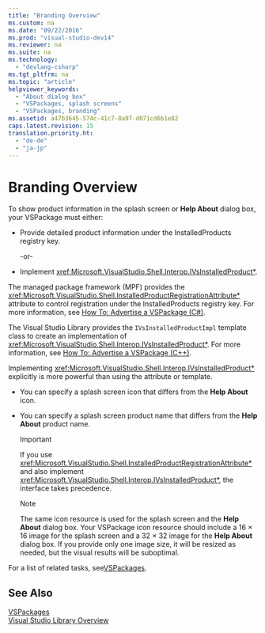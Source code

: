 ```yaml
---
title: "Branding Overview"
ms.custom: na
ms.date: "09/22/2016"
ms.prod: "visual-studio-dev14"
ms.reviewer: na
ms.suite: na
ms.technology: 
  - "devlang-csharp"
ms.tgt_pltfrm: na
ms.topic: "article"
helpviewer_keywords: 
  - "About dialog box"
  - "VSPackages, splash screens"
  - "VSPackages, branding"
ms.assetid: a47b3645-574c-41c7-8a97-d071cd6b1e82
caps.latest.revision: 15
translation.priority.ht: 
  - "de-de"
  - "ja-jp"
---
```

# Branding Overview
To show product information in the splash screen or **Help About** dialog box, your VSPackage must either:  
  
-   Provide detailed product information under the InstalledProducts registry key.  
  
     -or-  
  
-   Implement <xref:Microsoft.VisualStudio.Shell.Interop.IVsInstalledProduct*>.  
  
 The managed package framework (MPF) provides the <xref:Microsoft.VisualStudio.Shell.InstalledProductRegistrationAttribute*> attribute to control registration under the InstalledProducts registry key. For more information, see [How To: Advertise a VSPackage (C#)](../vs140/how-to--brand-a-vspackage--csharp-and-visual-basic-.md).  
  
 The Visual Studio Library provides the `IVsInstalledProductImpl` template class to create an implementation of <xref:Microsoft.VisualStudio.Shell.Interop.IVsInstalledProduct*>. For more information, see [How To: Advertise a VSPackage (C++)](../vs140/how-to--brand-a-vspackage--c---.md).  
  
 Implementing <xref:Microsoft.VisualStudio.Shell.Interop.IVsInstalledProduct*> explicitly is more powerful than using the attribute or template.  
  
-   You can specify a splash screen icon that differs from the **Help About** icon.  
  
-   You can specify a splash screen product name that differs from the **Help About** product name.  
  
    > [!IMPORTANT]
    >  If you use <xref:Microsoft.VisualStudio.Shell.InstalledProductRegistrationAttribute*> and also implement <xref:Microsoft.VisualStudio.Shell.Interop.IVsInstalledProduct*>, the interface takes precedence.  
  
    > [!NOTE]
    >  The same icon resource is used for the splash screen and the **Help About** dialog box. Your VSPackage icon resource should include a 16 × 16 image for the splash screen and a 32 × 32 image for the **Help About** dialog box. If you provide only one image size, it will be resized as needed, but the visual results will be suboptimal.  
  
 For a list of related tasks, see[VSPackages](../vs140/vspackages.md).  
  
## See Also  
 [VSPackages](../vs140/vspackages.md)   
 [Visual Studio Library Overview](../vs140/visual-studio-library-overview.md)